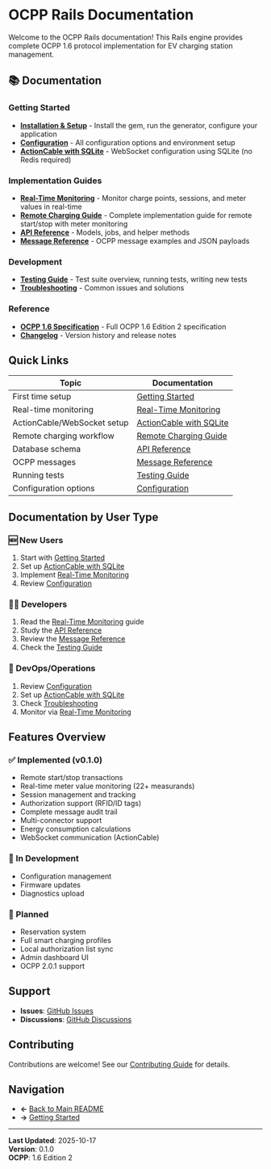 # OCPP Rails Documentation

Welcome to the OCPP Rails documentation! This Rails engine provides complete OCPP 1.6 protocol implementation for EV charging station management.

## 📚 Documentation

### Getting Started
- **[Installation & Setup](getting-started.md)** - Install the gem, run the generator, configure your application
- **[Configuration](configuration.md)** - All configuration options and environment setup
- **[ActionCable with SQLite](actioncable-sqlite.md)** - WebSocket configuration using SQLite (no Redis required)

### Implementation Guides  
- **[Real-Time Monitoring](real-time-monitoring.md)** - Monitor charge points, sessions, and meter values in real-time
- **[Remote Charging Guide](remote-charging.md)** - Complete implementation guide for remote start/stop with meter monitoring
- **[API Reference](api-reference.md)** - Models, jobs, and helper methods
- **[Message Reference](message-reference.md)** - OCPP message examples and JSON payloads

### Development
- **[Testing Guide](testing.md)** - Test suite overview, running tests, writing new tests
- **[Troubleshooting](troubleshooting.md)** - Common issues and solutions

### Reference
- **[OCPP 1.6 Specification](../ocpp-1.6_edition_2.md)** - Full OCPP 1.6 Edition 2 specification
- **[Changelog](../CHANGELOG.md)** - Version history and release notes

## Quick Links

| Topic | Documentation |
|-------|---------------|
| First time setup | [Getting Started](getting-started.md) |
| Real-time monitoring | [Real-Time Monitoring](real-time-monitoring.md) |
| ActionCable/WebSocket setup | [ActionCable with SQLite](actioncable-sqlite.md) |
| Remote charging workflow | [Remote Charging Guide](remote-charging.md) |
| Database schema | [API Reference](api-reference.md#database-schema) |
| OCPP messages | [Message Reference](message-reference.md) |
| Running tests | [Testing Guide](testing.md) |
| Configuration options | [Configuration](configuration.md) |

## Documentation by User Type

### 🆕 New Users
1. Start with [Getting Started](getting-started.md)
2. Set up [ActionCable with SQLite](actioncable-sqlite.md)
3. Implement [Real-Time Monitoring](real-time-monitoring.md)
4. Review [Configuration](configuration.md)

### 👨‍💻 Developers
1. Read the [Real-Time Monitoring](real-time-monitoring.md) guide
2. Study the [API Reference](api-reference.md)
3. Review the [Message Reference](message-reference.md)
4. Check the [Testing Guide](testing.md)

### 🔧 DevOps/Operations
1. Review [Configuration](configuration.md)
2. Set up [ActionCable with SQLite](actioncable-sqlite.md)
3. Check [Troubleshooting](troubleshooting.md)
4. Monitor via [Real-Time Monitoring](real-time-monitoring.md)

## Features Overview

### ✅ Implemented (v0.1.0)
- Remote start/stop transactions
- Real-time meter value monitoring (22+ measurands)
- Session management and tracking
- Authorization support (RFID/ID tags)
- Complete message audit trail
- Multi-connector support
- Energy consumption calculations
- WebSocket communication (ActionCable)

### 🚧 In Development
- Configuration management
- Firmware updates
- Diagnostics upload

### 📝 Planned
- Reservation system
- Full smart charging profiles
- Local authorization list sync
- Admin dashboard UI
- OCPP 2.0.1 support

## Support

- **Issues**: [GitHub Issues](https://github.com/trahfo/ocpp-rails/issues)
- **Discussions**: [GitHub Discussions](https://github.com/trahfo/ocpp-rails/discussions)

## Contributing

Contributions are welcome! See our [Contributing Guide](../CONTRIBUTING.md) for details.

## Navigation

- **←** [Back to Main README](../README.md)
- **→** [Getting Started](getting-started.md)

---

**Last Updated**: 2025-10-17  
**Version**: 0.1.0  
**OCPP**: 1.6 Edition 2